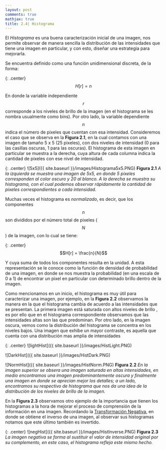 ```yaml
---
layout: post
comments: true
mathjax: true
title: 2.4| Histograma 
---
```


El _Histograma_ es una buena caracterización inicial de una imagen, nos permite observar de manera sencilla la distribución de las intensidades que tiene una imagen en particular, y con esto, diseñar una estrategia para mejorarla.

Se encuentra definido como una función unidimensional discreta, de la forma:

{: .center}
$$H[r] = n$$

En donde la variable independiente $$r$$ corresponde a los niveles de brillo de la imagen (en el histograma se les nombra usualmente como bins). Por otro lado, la variable dependiente $$n$$ indica el número de pixeles que cuentan con esa intensidad. Consideremos el caso que se observa en la __Figura 2.1__, en la cual contamos con una imagen de tamaño 5 x 5 (25 pixeles), con dos niveles de intensidad (0 para las casillas oscuras, 1 para las oscuras). El histograma de esta imagen en particular se muestra a la derecha, cuya altura de cada columna indica la cantidad de pixeles con ese nivel de intensidad.

{: .center}
![5x5]({{ site.baseurl }}/images/Histograma5x5.PNG)
__Figura 2.1__ _A la izquierda se muestra una imagen de 5x5, en donde 5 pixeles corresponden al color oscuro y 20 al blanco. A la derecha se muestra su histograma, con el cual podemos observar rápidamente la cantidad de pixeles correspondientes a cada intensidad._

Muchas veces el histograma es _normalizado_, es decir, que los componentes $$n$$ son divididos por el número total de pixeles ($$N$$) de la imagen, con lo cual se tiene:

{: .center}
$$H[r] = \frac{n}{N}$$

Y cuya suma de todos los componentes resulta en la unidad. A esta representación se le conoce como la función de densidad de probabilidad de una imagen, en donde se nos muestra la probabilidad (en una escala de 0 a 1) de encontrar un pixel en particular con determinado brillo dentro de la imagen.

Como mencionamos en un inicio, el histograma es muy útil para caracterizar una imagen, por ejemplo, en la __Figura 2.2__ observamos la manera en la que el histograma cambia de acuerdo a las intensidades que se presentan. La primera imagen está saturada con altos niveles de brillo , es por ello que en el histograma correspondiente observamos que las intensidades altas son las que predominan. Por otro lado, en la imagen oscura, vemos como la distribución del histograma se concentra en los niveles bajos. Una imagen que exhibe un mayor contraste, es aquella que cuenta con una distribución mas amplia de intensidades

{: .center}
![lightHist]({{ site.baseurl }}/images/HistLight.PNG)

![DarkHist]({{ site.baseurl }}/images/HistDark.PNG)

![NormHist]({{ site.baseurl }}/images/HistNorm.PNG)
__Figura 2.2__ _En la imagen superior se obsera una imagen saturada en altas intensidades, en medio encontramos una imagen predominantemente oscura y finalmente una imagen en donde se aprecian mejor los detalles; a un lado, encontramos su respectivo de histograma que nos da una idea de la distribución de los niveles de brillo de la imagen._

En la __Figura 2.3__ observamos otro ejemplo de la importancia que tienen los histogramas a la hora de mejorar el proceso de comprensión de la información en una imagen. Recordando la [Transformación Negativa](https://bryanmed.github.io/ImagenNegativa/), en donde se obtiene el inverso de una imagen, al observar sus histogramas notamos que este último también es invertido. 

{: .center}
![negHist]({{ site.baseurl }}/images/HistInverse.PNG)
__Figura 2.3__ _La imagen negativa se forma al sustituir el valor de intensidad original por su complemento, en este caso, el histograma refleja este mismo hecho._





